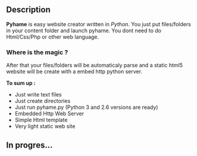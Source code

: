 Description
---------------
__Pyhame__ is easy website creator written in _Python_.
You just put files/folders in your content folder and launch pyhame.
You dont need to do Html/Css/Php or other web language.



### Where is the magic ?

After that your files/folders will be automaticaly parse and a static html5 website will be create with a embed http python server.

__To sum up :__

  - Just write text files
  - Just create directories
  - Just run pyhame.py (Python 3 and 2.6 versions are ready)
  - Embedded Http Web Server
  - Simple Html template
  - Very light static web site


## In progres...
